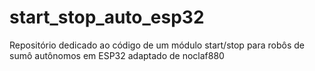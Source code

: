 # start_stop_auto_esp32
Repositório dedicado ao código de um módulo start/stop para robôs de sumô autônomos em ESP32 adaptado de noclaf880
